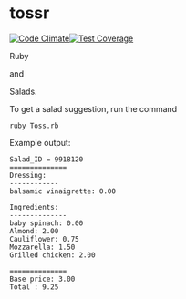# tossr  

[![Code Climate](https://codeclimate.com/github/tossr/tossr/badges/gpa.svg)](https://codeclimate.com/github/tossr/tossr)[![Test Coverage](https://codeclimate.com/github/tossr/tossr/badges/coverage.svg)](https://codeclimate.com/github/tossr/tossr)


Ruby

and

Salads.

To get a salad suggestion, run the command

`ruby Toss.rb`

Example output:
```
Salad_ID = 9918120
==============
Dressing:
------------
balsamic vinaigrette: 0.00 

Ingredients:
--------------
baby spinach: 0.00
Almond: 2.00
Cauliflower: 0.75
Mozzarella: 1.50
Grilled chicken: 2.00

==============
Base price: 3.00
Total : 9.25
```
